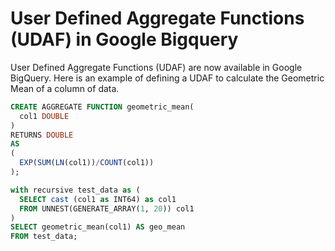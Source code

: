 # User Defined Aggregate Functions (UDAF) in Google Bigquery

User Defined Aggregate Functions (UDAF) are now available in Google BigQuery. Here is an example of defining a UDAF to calculate the Geometric Mean of a column of data. 


```sql
CREATE AGGREGATE FUNCTION geometric_mean(
  col1 DOUBLE
)
RETURNS DOUBLE
AS
(
  EXP(SUM(LN(col1))/COUNT(col1))
);

with recursive test_data as (
  SELECT cast (col1 as INT64) as col1
  FROM UNNEST(GENERATE_ARRAY(1, 20)) col1
)
SELECT geometric_mean(col1) AS geo_mean
FROM test_data;
```



